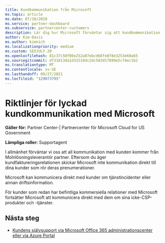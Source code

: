 ```yaml
---
title: Kundkommunikation från Microsoft
ms.topic: article
ms.date: 07/10/2020
ms.service: partner-dashboard
ms.subservice: partnercenter-customers
description: Lär dig hur Microsoft förväntar sig att kundkommunikation sker mellan kunder och partner i Molnlösningsleverantör program.
author: Kim-Davis
ms.author: kimnich
ms.localizationpriority: medium
ms.custom: SEOJULY.20
ms.openlocfilehash: 81c37c50f06e252a07ebcd68fe8f8e3253e60a65
ms.sourcegitcommit: d731813da1d31519dc2dc583d17899e5cf4ec1b2
ms.translationtype: MT
ms.contentlocale: sv-SE
ms.lasthandoff: 09/27/2021
ms.locfileid: "129073795"
---
```

# <a name="guidelines-for-successful-customer-communication-with-microsoft"></a>Riktlinjer för lyckad kundkommunikation med Microsoft

**Gäller för:** Partner Center-| Partnercenter för Microsoft Cloud for US Government

**Lämpliga roller:** Supportagent

I allmänhet förväntar vi oss att all kommunikation med kunden kommer från Molnlösningsleverantör partner. Eftersom du äger kundfaktureringsrelationen skickar Microsoft inte kommunikation direkt till dina kunder som rör deras prenumerationer.

Microsoft kan kommunicera direkt med kunder om tjänstincidenter eller annan driftsinformation.

För kunder som redan har befintliga kommersiella relationer med Microsoft fortsätter Microsoft att kommunicera direkt med dem om sina icke-CSP-produkter och -tjänster.

## <a name="next-steps"></a>Nästa steg

- [Kundens självsupport via Microsoft Office 365 administrationscenter eller via Azure Portal](customer-self-support.md)
